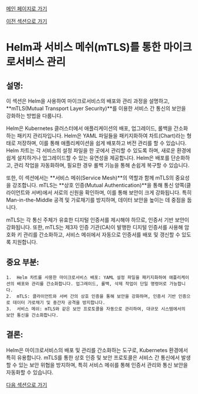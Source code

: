 [메인 페이지로 가기](main.md)

[이전 섹션으로 가기](section_12.md)

# Helm과 서비스 메쉬(mTLS)를 통한 마이크로서비스 관리

## 설명:

이 섹션은 Helm을 사용하여 마이크로서비스의 배포와 관리 과정을 설명하고, **mTLS(Mutual Transport Layer Security)**를 이용한 서비스 간 통신의 보안을 강화하는 방법을 다룹니다.

Helm은 Kubernetes 클러스터에서 애플리케이션의 배포, 업그레이드, 롤백을 간소화하는 패키지 관리자입니다. Helm은 YAML 파일들을 패키지화하여 차트(Chart)라는 형태로 저장하며, 이를 통해 애플리케이션을 쉽게 배포하고 버전 관리를 할 수 있습니다. Helm 차트는 각 서비스의 설정 파일을 한 곳에서 관리할 수 있도록 하며, 새로운 환경에 쉽게 설치하거나 업그레이드할 수 있는 유연성을 제공합니다. Helm은 배포를 단순화하고, 관리 작업을 자동화하며, 필요한 경우 롤백 기능을 통해 손쉽게 복구할 수 있습니다.

또한, 이 섹션에서는 **서비스 메쉬(Service Mesh)**의 역할과 함께 mTLS의 중요성을 강조합니다. mTLS는 **상호 인증(Mutual Authentication)**을 통해 통신 양쪽(클라이언트와 서버)에서 서로의 신원을 확인하며, 이를 통해 보안이 크게 강화됩니다. 특히 Man-in-the-Middle 공격 및 가로채기를 방지하며, 데이터 보안을 높이는 데 중점을 둡니다.

mTLS는 각 통신 주체가 유효한 디지털 인증서를 제시해야 하므로, 인증서 기반 보안이 강화됩니다. 또한, mTLS는 제3자 인증 기관(CA)이 발행한 디지털 인증서를 사용해 암호화 키 관리를 간소화하고, 서비스 메쉬에서 자동으로 인증서를 배포 및 갱신할 수 있도록 지원합니다.

## 중요 부분:

	1.	Helm 차트를 사용한 마이크로서비스 배포: YAML 설정 파일을 패키지화하여 애플리케이션의 배포와 관리를 간소화합니다. 업그레이드, 롤백, 삭제 작업이 단일 명령어로 가능합니다.
	2.	mTLS: 클라이언트와 서버 간의 상호 인증을 통해 보안을 강화하며, 인증서 기반 인증으로 데이터 가로채기 및 중간자 공격을 방지합니다.
	3.	서비스 메쉬: mTLS와 같은 보안 프로토콜을 자동으로 관리하여, 대규모 시스템에서의 보안 통신을 간소화합니다.

## 결론:

Helm은 마이크로서비스의 배포 및 관리를 간소화하는 도구로, Kubernetes 환경에서 특히 유용합니다. mTLS를 통한 상호 인증 및 보안 프로토콜은 서비스 간 통신에서 발생할 수 있는 보안 위협을 방지하며, 특히 서비스 메쉬를 통해 인증서 관리와 통신 보안을 자동화할 수 있습니다.

[다음 섹션으로 가기](section_14.md)

